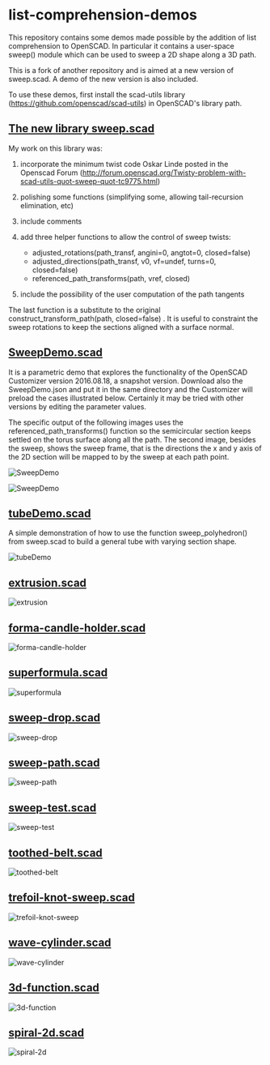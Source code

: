 list-comprehension-demos
========================

This repository contains some demos made possible by the addition of list comprehension to OpenSCAD.
In particular it contains a user-space sweep() module which can be used to sweep a 2D shape along a 3D path.

This is a fork of another repository and is aimed at a new version of sweep.scad. A demo of the new version is also included. 

To use these demos, first install the scad-utils library (https://github.com/openscad/scad-utils) in OpenSCAD's library path.

## [The new library sweep.scad](sweep.scad)

My work on this library was:

1. incorporate the minimum twist code Oskar Linde posted in the Openscad Forum (http://forum.openscad.org/Twisty-problem-with-scad-utils-quot-sweep-quot-tc9775.html)

2. polishing some functions (simplifying some, allowing tail-recursion elimination, etc)

3. include comments

4. add three helper functions to allow the control of sweep twists:

    - adjusted_rotations(path_transf, angini=0, angtot=0, closed=false)
    - adjusted_directions(path_transf, v0, vf=undef, turns=0, closed=false)
    - referenced_path_transforms(path, vref, closed)

5. include the possibility of the user computation of the path tangents

The last function is a substitute to the original
construct_transform_path(path, closed=false) .
It is useful to constraint the sweep rotations to keep the sections aligned
with a surface normal.


## [SweepDemo.scad](SweepDemo.scad)

It is a parametric demo that explores the functionality of the OpenSCAD Customizer version 2016.08.18, a snapshot version. Download also the SweepDemo.json and put it in the same directory and the Customizer will preload the cases illustrated below. Certainly it may be tried with other versions by editing the parameter values.

The specific output of the following images uses the referenced_path_transforms() function so the semicircular section keeps settled on the torus surface along all the path. The second image, besides the sweep, shows the sweep frame, that is the directions the x and y axis of the 2D section will be mapped to by the sweep at each path point.

![SweepDemo](screenshots/SweepDemo_no_frame_no_surface.PNG)

![SweepDemo](screenshots/SweepDemo_show_frame.PNG)

## [tubeDemo.scad](tubeDemo.scad)

A simple demonstration of how to use the function sweep_polyhedron() from sweep.scad to build a general tube with varying section shape.

![tubeDemo](screenshots/tubeDemo.PNG)

## [extrusion.scad](extrusion.scad)

![extrusion](screenshots/extrusion.png)

## [forma-candle-holder.scad](forma-candle-holder.scad)

![forma-candle-holder](screenshots/forma-candle-holder.png)

## [superformula.scad](superformula.scad)

![superformula](screenshots/superformula.png)

## [sweep-drop.scad](sweep-drop.scad)

![sweep-drop](screenshots/sweep-drop.png)

## [sweep-path.scad](sweep-path.scad)

![sweep-path](screenshots/sweep-path.png)

## [sweep-test.scad](sweep-test.scad)

![sweep-test](screenshots/sweep-test.png)

## [toothed-belt.scad](toothed-belt.scad)

![toothed-belt](screenshots/toothed-belt.png)

## [trefoil-knot-sweep.scad](trefoil-knot-sweep.scad)

![trefoil-knot-sweep](screenshots/trefoil-knot-sweep.png)

## [wave-cylinder.scad](wave-cylinder.scad)

![wave-cylinder](screenshots/wave-cylinder.png)

## [3d-function.scad](3d-function.scad)

![3d-function](screenshots/3d-function.png)

## [spiral-2d.scad](spiral-2d.scad)

![spiral-2d](screenshots/spiral-2d.png)
